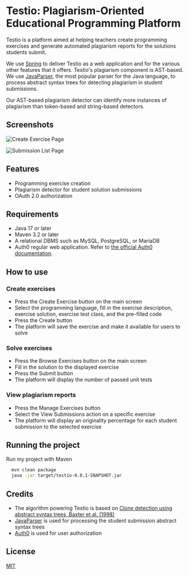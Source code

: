 
# Testio: Plagiarism-Oriented Educational Programming Platform

Testio is a platform aimed at helping teachers create programming exercises and generate automated plagiarism reports for the solutions students submit.

We use [Spring](https://spring.io/) to deliver Testio as a web application and for the various other features that it offers. Testio's plagiarism component is AST-based. We use [JavaParser](https://javaparser.org/), the most popular parser for the Java language, to process abstract syntax trees for detecting plagiarism in student submissions.

Our AST-based plagiarism detector can identify more instances of plagiarism than token-based and string-based detectors.








## Screenshots

![Create Exercise Page](https://i.imgur.com/6rxNzTh.png)

![Submission List Page](https://i.imgur.com/Xl4jP8t.png)



## Features

- Programming exercise creation
- Plagiarism detector for student solution submissions
- OAuth 2.0 authorization


## Requirements

- Java 17 or later
- Maven 3.2 or later
- A relational DBMS such as MySQL, PostgreSQL, or MariaDB
- Auth0 regular web application. Refer to [the official Auth0 documentation](https://auth0.com/docs/get-started/auth0-overview/create-applications).



## How to use
### Create exercises
- Press the Create Exercise button on the main screen
- Select the programming language, fill in the exercise description, exercise solution, exercise test class, and the pre-filled code
- Press the Create button
- The platform will save the exercise and make it available for users to solve
### Solve exercises
- Press the Browse Exercises button on the main screen
- Fill in the solution to the displayed exercise
- Press the Submit button
- The platform will display the number of passed unit tests
### View plagiarism reports
- Press the Manage Exercises button
- Select the View Submissions action on a specific exercise
- The platform will display an originality percentage for each student submission to the selected exercise




## Running the project

Run my project with Maven

```bash
  mvn clean package
  java -jar target/testio-0.0.1-SNAPSHOT.jar
```

## Credits

- The algorithm powering Testio is based on [Clone detection using abstract syntax trees, Baxter et al. (1998)](https://ieeexplore.ieee.org/document/738528)
- [JavaParser](https://javaparser.org/) is used for processing the student submission abstract syntax trees
- [Auth0](https://auth0.com/) is used for user authorization
## License

[MIT](https://choosealicense.com/licenses/mit/)

